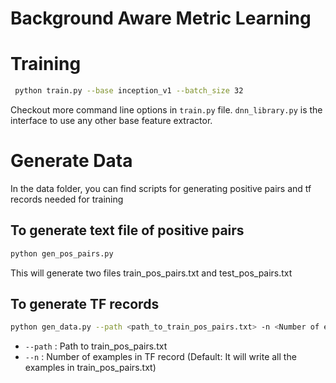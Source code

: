 # Background Aware Metric Learning

# Training
```bash
 python train.py --base inception_v1 --batch_size 32
```
Checkout more command line options in `train.py` file. `dnn_library.py` is the interface to use any other base feature extractor.

# Generate Data
In the data folder, you can find scripts for generating positive pairs and tf records needed for training

## To generate text file of positive pairs
```bash
python gen_pos_pairs.py
```
This will generate two files train_pos_pairs.txt and test_pos_pairs.txt

## To generate TF records
```bash
python gen_data.py --path <path_to_train_pos_pairs.txt> -n <Number of examples in TF record> 
```
* `--path` : Path to train_pos_pairs.txt
* `--n` : Number of examples in  TF record (Default: It will write all the examples in train_pos_pairs.txt)
